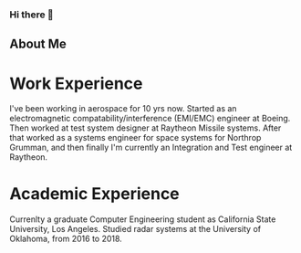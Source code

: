 ### Hi there 👋
## About Me
# Work Experience
I've been working in aerospace for 10 yrs now. Started as an electromagnetic compatability/interference (EMI/EMC) engineer at Boeing. Then worked at test system designer at Raytheon Missile systems. After that worked as a systems engineer for space systems for Northrop Grumman, and then finally I'm currently an Integration and Test engineer at Raytheon.

# Academic Experience
Currenlty a graduate Computer Engineering student as California State University, Los Angeles.
Studied radar systems at the University of Oklahoma, from 2016 to 2018.



<!--
**PabloCasas/PabloCasas** is a ✨ _special_ ✨ repository because its `README.md` (this file) appears on your GitHub profile.

Here are some ideas to get you started:

- 🔭 I’m currently working on ...
- 🌱 I’m currently learning ...
- 👯 I’m looking to collaborate on ...
- 🤔 I’m looking for help with ...
- 💬 Ask me about ...
- 📫 How to reach me: ...
- 😄 Pronouns: ...
- ⚡ Fun fact: ...
-->
